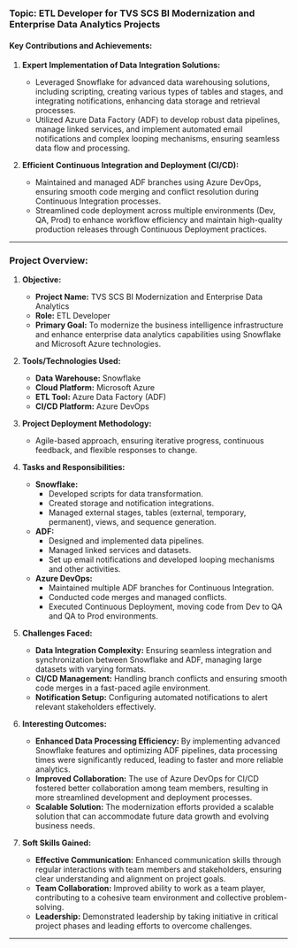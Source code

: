 ### Topic: ETL Developer for TVS SCS BI Modernization and Enterprise Data Analytics Projects

#### Key Contributions and Achievements:

1. **Expert Implementation of Data Integration Solutions:**
   - Leveraged Snowflake for advanced data warehousing solutions, including scripting, creating various types of tables and stages, and integrating notifications, enhancing data storage and retrieval processes.
   - Utilized Azure Data Factory (ADF) to develop robust data pipelines, manage linked services, and implement automated email notifications and complex looping mechanisms, ensuring seamless data flow and processing.

2. **Efficient Continuous Integration and Deployment (CI/CD):**
   - Maintained and managed ADF branches using Azure DevOps, ensuring smooth code merging and conflict resolution during Continuous Integration processes.
   - Streamlined code deployment across multiple environments (Dev, QA, Prod) to enhance workflow efficiency and maintain high-quality production releases through Continuous Deployment practices.

--------------------------------------------

### Project Overview:

1. **Objective:**
   - **Project Name:** TVS SCS BI Modernization and Enterprise Data Analytics
   - **Role:** ETL Developer
   - **Primary Goal:** To modernize the business intelligence infrastructure and enhance enterprise data analytics capabilities using Snowflake and Microsoft Azure technologies.

2. **Tools/Technologies Used:**
   - **Data Warehouse:** Snowflake
   - **Cloud Platform:** Microsoft Azure
   - **ETL Tool:** Azure Data Factory (ADF)
   - **CI/CD Platform:** Azure DevOps

3. **Project Deployment Methodology:**
   - Agile-based approach, ensuring iterative progress, continuous feedback, and flexible responses to change.

4. **Tasks and Responsibilities:**
   - **Snowflake:**
     - Developed scripts for data transformation.
     - Created storage and notification integrations.
     - Managed external stages, tables (external, temporary, permanent), views, and sequence generation.
   - **ADF:**
     - Designed and implemented data pipelines.
     - Managed linked services and datasets.
     - Set up email notifications and developed looping mechanisms and other activities.
   - **Azure DevOps:**
     - Maintained multiple ADF branches for Continuous Integration.
     - Conducted code merges and managed conflicts.
     - Executed Continuous Deployment, moving code from Dev to QA and QA to Prod environments.

5. **Challenges Faced:**
   - **Data Integration Complexity:** Ensuring seamless integration and synchronization between Snowflake and ADF, managing large datasets with varying formats.
   - **CI/CD Management:** Handling branch conflicts and ensuring smooth code merges in a fast-paced agile environment.
   - **Notification Setup:** Configuring automated notifications to alert relevant stakeholders effectively.

6. **Interesting Outcomes:**
   - **Enhanced Data Processing Efficiency:** By implementing advanced Snowflake features and optimizing ADF pipelines, data processing times were significantly reduced, leading to faster and more reliable analytics.
   - **Improved Collaboration:** The use of Azure DevOps for CI/CD fostered better collaboration among team members, resulting in more streamlined development and deployment processes.
   - **Scalable Solution:** The modernization efforts provided a scalable solution that can accommodate future data growth and evolving business needs.

7. **Soft Skills Gained:**
   - **Effective Communication:** Enhanced communication skills through regular interactions with team members and stakeholders, ensuring clear understanding and alignment on project goals.
   - **Team Collaboration:** Improved ability to work as a team player, contributing to a cohesive team environment and collective problem-solving.
   - **Leadership:** Demonstrated leadership by taking initiative in critical project phases and leading efforts to overcome challenges.

-----------------------------------

